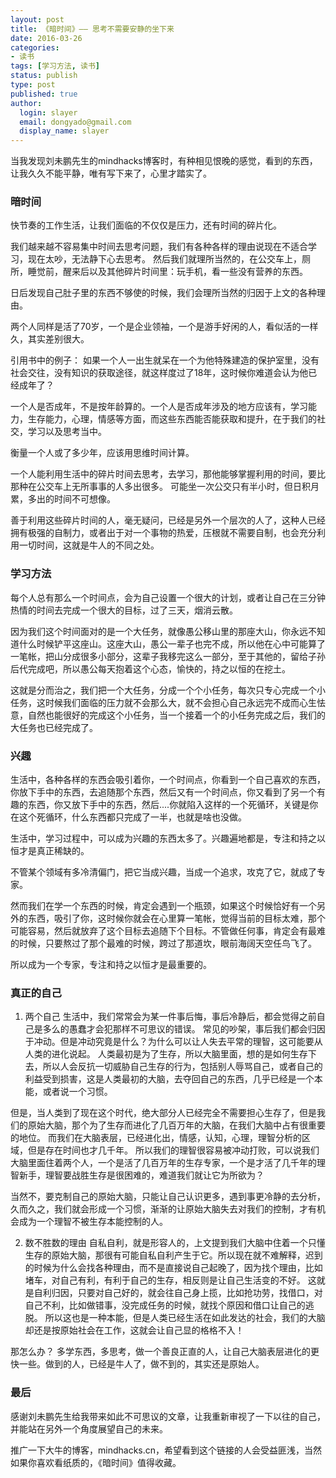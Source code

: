 ```yaml
---
layout: post
title: 《暗时间》—— 思考不需要安静的坐下来 
date: 2016-03-26 
categories:
- 读书 
tags: [学习方法, 读书]
status: publish
type: post
published: true
author:
  login: slayer
  email: dongyado@gmail.com
  display_name: slayer
---
```

当我发现刘未鹏先生的mindhacks博客时，有种相见恨晚的感觉，看到的东西，让我久久不能平静，唯有写下来了，心里才踏实了。

### 暗时间

快节奏的工作生活，让我们面临的不仅仅是压力，还有时间的碎片化。

我们越来越不容易集中时间去思考问题，我们有各种各样的理由说现在不适合学习，现在太吵，无法静下心去思考。
然后我们就理所当然的，在公交车上，厕所，睡觉前，醒来后以及其他碎片时间里：玩手机，看一些没有营养的东西。

日后发现自己肚子里的东西不够使的时候，我们会理所当然的归因于上文的各种理由。

两个人同样是活了70岁，一个是企业领袖，一个是游手好闲的人，看似活的一样久，其实差别很大。

引用书中的例子： 
如果一个人一出生就呆在一个为他特殊建造的保护室里，没有社会交往，没有知识的获取途径，就这样度过了18年，这时候你难道会认为他已经成年了？

一个人是否成年，不是按年龄算的。一个人是否成年涉及的地方应该有，学习能力，生存能力，心理，情感等方面，而这些东西能否能获取和提升，在于我们的社交，学习以及思考当中。

衡量一个人或了多少年，应该用思维时间计算。

一个人能利用生活中的碎片时间去思考，去学习，那他能够掌握利用的时间，要比那种在公交车上无所事事的人多出很多。
可能坐一次公交只有半小时，但日积月累，多出的时间不可想像。

善于利用这些碎片时间的人，毫无疑问，已经是另外一个层次的人了，这种人已经拥有极强的自制力，或者出于对一个事物的热爱，压根就不需要自制，也会充分利用一切时间，这就是牛人的不同之处。

### 学习方法

每个人总有那么一个时间点，会为自己设置一个很大的计划，或者让自己在三分钟热情的时间去完成一个很大的目标，过了三天，烟消云散。

因为我们这个时间面对的是一个大任务，就像愚公移山里的那座大山，你永远不知道什么时候铲平这座山。这座大山，愚公一辈子也完不成，所以他在心中可能算了一笔帐，把山分成很多小部分，这辈子我移完这么一部分，至于其他的，留给子孙后代完成吧，所以愚公每天抱着这个心态，愉快的，持之以恒的在挖土。

这就是分而治之，我们把一个大任务，分成一个个小任务，每次只专心完成一个小任务，这时候我们面临的压力就不会那么大，就不会担心自己永远完不成而心生怯意，自然也能很好的完成这个小任务，当一个接着一个的小任务完成之后，我们的大任务也已经完成了。

### 兴趣

生活中，各种各样的东西会吸引着你，一个时间点，你看到一个自己喜欢的东西，你放下手中的东西，去追随那个东西，然后又有一个时间点，你又看到了另一个有趣的东西，你又放下手中的东西，然后....你就陷入这样的一个死循环，关键是你在这个死循环，什么东西都只完成了一半，也就是啥也没做。

生活中，学习过程中，可以成为兴趣的东西太多了。兴趣遍地都是，专注和持之以恒才是真正稀缺的。

不管某个领域有多冷清偏门，把它当成兴趣，当成一个追求，攻克了它，就成了专家。

然而我们在学一个东西的时候，肯定会遇到一个瓶颈，如果这个时候恰好有一个另外的东西，吸引了你，这时候你就会在心里算一笔帐，觉得当前的目标太难，那个可能容易，然后就放弃了这个目标去追随下个目标。不管做任何事，肯定会有最难的时候，只要熬过了那个最难的时候，跨过了那道坎，眼前海阔天空任鸟飞了。

所以成为一个专家，专注和持之以恒才是最重要的。

### 真正的自己

1. 两个自己
生活中，我们常常会为某一件事后悔，事后冷静后，都会觉得之前自己是多么的愚蠢才会犯那样不可思议的错误。
常见的吵架，事后我们都会归因于冲动。但是冲动究竟是什么？为什么可以让人失去平常的理智，这可能要从人类的进化说起。
人类最初是为了生存，所以大脑里面，想的是如何生存下去，所以人会反抗一切威胁自己生存的行为，包括别人辱骂自己，或者自己的利益受到损害，这是人类最初的大脑，去夺回自己的东西，几乎已经是一个本能，或者说一个习惯。

但是，当人类到了现在这个时代，绝大部分人已经完全不需要担心生存了，但是我们的原始大脑，那个为了生存而进化了几百万年的大脑，在我们大脑中占有很重要的地位。
而我们在大脑表层，已经进化出，情感，认知，心理，理智分析的区域，但是存在时间也才几千年。
所以我们的理智很容易被冲动打败，可以说我们大脑里面住着两个人，一个是活了几百万年的生存专家，一个是才活了几千年的理智新手，理智要战胜生存是很困难的，难道我们就让它为所欲为？

当然不，要克制自己的原始大脑，只能让自己认识更多，遇到事更冷静的去分析，久而久之，我们就会形成一个习惯，渐渐的让原始大脑失去对我们的控制，才有机会成为一个理智不被生存本能控制的人。

2. 数不胜数的理由
自私自利，就是形容人的，上文提到我们大脑中住着一个只懂生存的原始大脑，那很有可能自私自利产生于它。所以现在就不难解释，迟到的时候为什么会找各种理由，而不是直接说自己起晚了，因为找个理由，比如堵车，对自己有利，有利于自己的生存，相反则是让自己生活变的不好。
这就是自利归因，只要对自己好的，就会往自己身上揽，比如抢功劳，找借口，对自己不利，比如做错事，没完成任务的时候，就找个原因和借口让自己的逃脱。
所以这也是一种本能，但是人类已经生活在如此发达的社会，我们的大脑却还是按原始社会在工作，这就会让自己显的格格不入！

那怎么办？ 多学东西，多思考，做一个善良正直的人，让自己大脑表层进化的更快一些。做到的人，已经是牛人了，做不到的，其实还是原始人。

### 最后
感谢刘未鹏先生给我带来如此不可思议的文章，让我重新审视了一下以往的自己，并能站在另外一个角度展望自己的未来。

推广一下大牛的博客，mindhacks.cn，希望看到这个链接的人会受益匪浅，当然如果你喜欢看纸质的，《暗时间》值得收藏。

